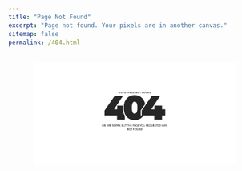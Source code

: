 ```yaml
---
title: "Page Not Found"
excerpt: "Page not found. Your pixels are in another canvas."
sitemap: false
permalink: /404.html
---
```


<center>
    <img src="../images/404/image-20221123091838487.png" width="80%" height="80%">
</center>



<center/>

